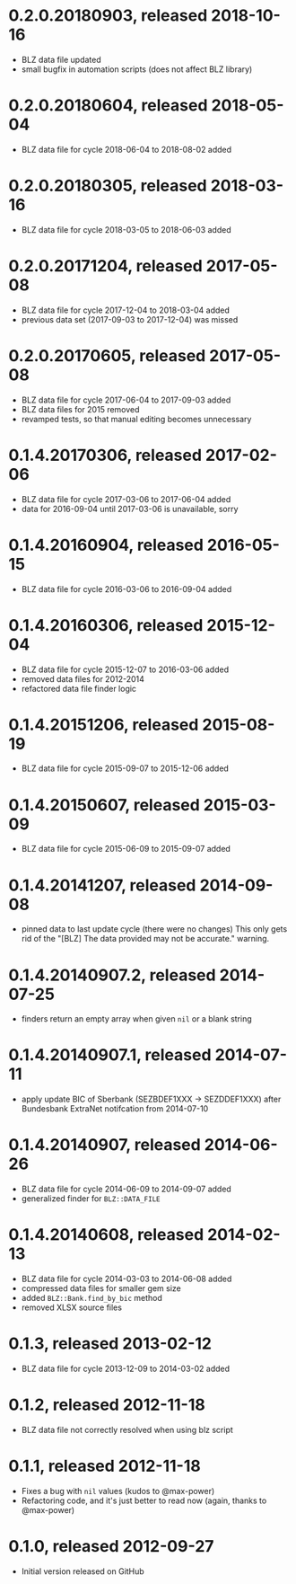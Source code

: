 # 0.2.0.20180903, released 2018-10-16

* BLZ data file updated
* small bugfix in automation scripts (does not affect BLZ library)

# 0.2.0.20180604, released 2018-05-04

* BLZ data file for cycle 2018-06-04 to 2018-08-02 added

# 0.2.0.20180305, released 2018-03-16

* BLZ data file for cycle 2018-03-05 to 2018-06-03 added

# 0.2.0.20171204, released 2017-05-08

* BLZ data file for cycle 2017-12-04 to 2018-03-04 added
* previous data set (2017-09-03 to 2017-12-04) was missed

# 0.2.0.20170605, released 2017-05-08

* BLZ data file for cycle 2017-06-04 to 2017-09-03 added
* BLZ data files for 2015 removed
* revamped tests, so that manual editing becomes unnecessary

# 0.1.4.20170306, released 2017-02-06

* BLZ data file for cycle 2017-03-06 to 2017-06-04 added
* data for 2016-09-04 until 2017-03-06 is unavailable, sorry

# 0.1.4.20160904, released 2016-05-15

* BLZ data file for cycle 2016-03-06 to 2016-09-04 added

# 0.1.4.20160306, released 2015-12-04

* BLZ data file for cycle 2015-12-07 to 2016-03-06 added
* removed data files for 2012-2014
* refactored data file finder logic

# 0.1.4.20151206, released 2015-08-19

* BLZ data file for cycle 2015-09-07 to 2015-12-06 added

# 0.1.4.20150607, released 2015-03-09

* BLZ data file for cycle 2015-06-09 to 2015-09-07 added

# 0.1.4.20141207, released 2014-09-08

* pinned data to last update cycle (there were no changes)
  This only gets rid of the "[BLZ] The data provided may not be accurate."
  warning.

# 0.1.4.20140907.2, released 2014-07-25

* finders return an empty array when given `nil` or a blank string

# 0.1.4.20140907.1, released 2014-07-11

* apply update BIC of Sberbank (SEZBDEF1XXX → SEZDDEF1XXX)
  after Bundesbank ExtraNet notifcation from 2014-07-10

# 0.1.4.20140907, released 2014-06-26

* BLZ data file for cycle 2014-06-09 to 2014-09-07 added
* generalized finder for `BLZ::DATA_FILE`

# 0.1.4.20140608, released 2014-02-13

* BLZ data file for cycle 2014-03-03 to 2014-06-08 added
* compressed data files for smaller gem size
* added `BLZ::Bank.find_by_bic` method
* removed XLSX source files

# 0.1.3, released 2013-02-12

* BLZ data file for cycle 2013-12-09 to 2014-03-02 added

# 0.1.2, released 2012-11-18

* BLZ data file not correctly resolved when
  using blz script

# 0.1.1, released 2012-11-18

* Fixes a bug with `nil` values (kudos to @max-power)
* Refactoring code, and it's just better to
  read now (again, thanks to @max-power)

# 0.1.0, released 2012-09-27

* Initial version released on GitHub
